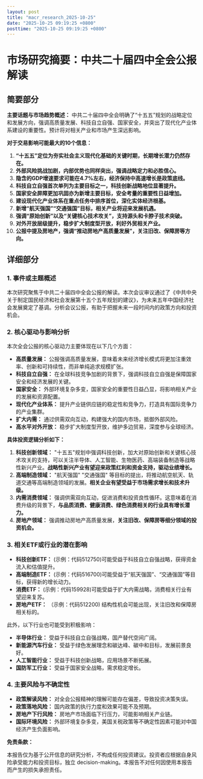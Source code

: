 ```yaml
---
layout: post
title: "macr_research_2025-10-25"
date: "2025-10-25 09:19:25 +0800"
posttime: "2025-10-25 09:19:25 +0800"
---
```


# 市场研究摘要：中共二十届四中全会公报解读

## 简要部分

**主要话题与市场趋势概述：** 中共二十届四中全会明确了“十五五”规划的战略定位和发展方向，强调高质量发展、科技自立自强、国家安全，并突出了现代化产业体系建设的重要性。预计将对相关产业和市场产生深远影响。

**对于交易影响可能最大的10个信息：**

1.  **“十五五”定位为夯实社会主义现代化基础的关键时期，长期增长潜力仍然存在。**
2.  **外部风险挑战加剧，内部优势也同样突出，强调战略定力和必胜信心。**
3.  **隐含的GDP增速要求可能在4.7%左右，经济保持中高速增长是政策底线。**
4.  **科技自立自强首次单列为主要目标之一，科技创新战略地位显著提升。**
5.  **国家安全屏障更加巩固亦为新增主要目标，安全考量的重要性日益增加。**
6.  **建设现代化产业体系在重点任务中排序首位，深化实体经济根基。**
7.  **新增“航天强国”“交通强国”目标，相关产业将迎来发展机遇。**
8.  **强调“原始创新”以及“关键核心技术攻关”，支持源头和卡脖子技术突破。**
9.  **对外开放层级提升，稳步扩大制度型开放，利好外贸相关产业。**
10. **公报中提及房地产，强调“推动房地产高质量发展”，关注旧改、保障房等方向。**

## 详细部分

### 1. 事件或主题概述

本次研究聚焦于中共二十届四中全会公报的解读。本次会议审议通过了《中共中央关于制定国民经济和社会发展第十五个五年规划的建议》，为未来五年中国经济社会发展奠定了基调。分析会议公报，有助于把握未来一段时间内的政策方向和投资机会。

### 2. 核心驱动与影响分析

本次全会公报的核心驱动力主要体现在以下几个方面：

*   **高质量发展：** 公报强调高质量发展，意味着未来经济增长模式将更加注重效率、创新和可持续性，而非单纯追求规模扩张。
*   **科技自立自强：** 在全球科技竞争加剧的背景下，强调科技自立自强是保障国家安全和经济发展的关键。
*   **国家安全：** 外部环境复杂多变，国家安全的重要性日益凸显，将影响相关产业的发展和资源配置。
*   **现代化产业体系：** 提升产业链供应链的稳定性和竞争力，打造具有国际竞争力的产业集群。
*   **扩大内需：**  通过供需双向互动，构建强大的国内市场，抵御外部风险。
*   **高水平对外开放：** 稳步扩大制度型开放，维护多边贸易，深度参与全球经济。

**具体投资逻辑分析如下：**

1.  **科技创新领域：** "十五五"规划中强调科技创新，加大对原始创新和关键核心技术攻关的支持，可以关注半导体、人工智能、生物医药、高端装备制造等战略性新兴产业。**战略性新兴产业有望迎来政策红利和资金支持，驱动业绩增长。**
2.  **高端制造领域：** "航天强国" "交通强国" 等目标的提出，将推动航空航天、轨道交通等高端制造领域的发展。**相关企业有望受益于市场需求增长和技术升级。**
3.  **内需消费领域：** 强调供需双向互动，促进消费和投资良性循环。这意味着在消费升级的背景下，**与品质消费、健康消费、绿色消费相关的行业具有增长潜力。**
4.  **房地产领域：** 强调推动房地产高质量发展，**关注旧改、保障房等细分领域的投资机会。**

### 3. 相关ETF或行业的潜在影响

*   **科技创新ETF：** (示例：代码512750)可能受益于科技自立自强战略，获得资金流入和估值提升。
*   **高端制造ETF：** (示例：代码516700)可能受益于“航天强国”、“交通强国”等目标，获得新的增长动力。
*   **消费ETF：** (示例：代码159928)可能受益于扩大内需战略，消费相关行业有望迎来复苏。
*   **房地产ETF：** （示例：代码512200) 结构性机会可能出现，关注旧改和保障房相关标的。

此外，以下行业也可能受到积极影响：

*   **半导体行业：** 受益于科技自立自强战略，国产替代空间广阔。
*   **新能源汽车行业：** 受益于绿色发展理念和碳达峰、碳中和目标，发展前景良好。
*   **人工智能行业：** 受益于科技创新战略，应用场景不断拓展。
*   **国防军工行业：** 受益于国家安全战略，需求稳定增长。

### 4. 主要风险与不确定性

*   **政策解读风险：** 对全会公报精神的理解可能存在偏差，导致投资决策失误。
*   **政策落地风险：** 国内政策的执行力度和效果可能不及预期。
*   **房地产下行风险：** 房地产市场面临下行压力，可能影响相关产业链。
*   **国际环境风险：** 外部环境复杂多变，美国关税政策等不确定性因素可能对中国经济产生负面影响。

**免责条款：**

本报告仅为基于公开信息的研究分析，不构成任何投资建议。投资者应根据自身风险承受能力和投资目标，独立 decision-making。本报告不对任何因使用本报告而产生的损失承担责任。